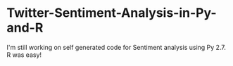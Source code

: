 # Twitter-Sentiment-Analysis-in-Py-and-R

I'm still working on self generated code for Sentiment analysis using Py 2.7. R was easy!
